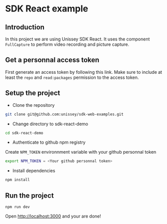 # SDK React example

## Introduction

In this project we are using Unissey SDK React. It uses the component `FullCapture` to perform video recording and picture capture.


## Get a personnal access token

First generate an access token by following this link. Make sure to include at least the `repo` and `read:packages` permission to the access token.

## Setup the project

-   Clone the repository

```bash
git clone git@github.com:unissey/sdk-web-examples.git
```

-   Change directory to sdk-react-demo

```bash
cd sdk-react-demo
```

-   Authenticate to github npm registry

Create `NPM_TOKEN` environnment variable with your github personnal token

```bash
export NPM_TOKEN = <Your github personnal token>
```

-   Install dependencies

```bash
npm install
```

## Run the project

```
npm run dev
```

Open [http://localhost:3000](http://localhost:3000) and your are done!
